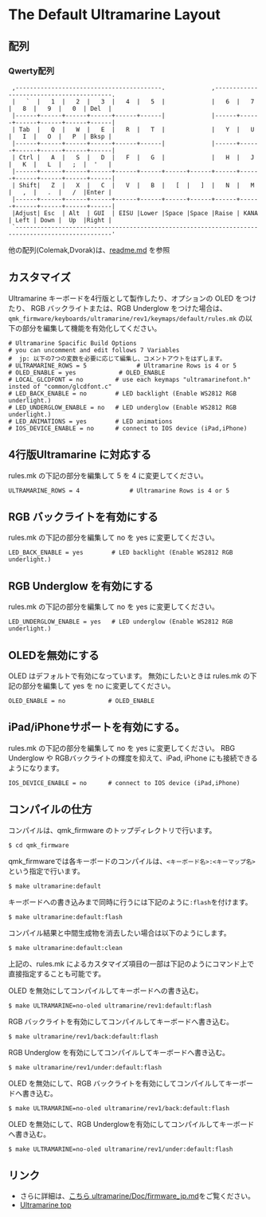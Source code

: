 # The Default Ultramarine Layout
## 配列

### Qwerty配列

```
 ,-----------------------------------------.             ,-----------------------------------------.
 |   `  |   1  |   2  |   3  |   4  |   5  |             |   6  |   7  |   8  |   9  |   0  | Del  |
 |------+------+------+------+------+------|             |------+------+------+------+------+------|
 | Tab  |   Q  |   W  |   E  |   R  |   T  |             |   Y  |   U  |   I  |   O  |   P  | Bksp |
 |------+------+------+------+------+------|             |------+------+------+------+------+------|
 | Ctrl |   A  |   S  |   D  |   F  |   G  |             |   H  |   J  |   K  |   L  |   ;  |  '   |
 |------+------+------+------+------+------+------+------+------+------+------+------+------+------|
 | Shift|   Z  |   X  |   C  |   V  |   B  |   [  |   ]  |   N  |   M  |   ,  |   .  |   /  |Enter |
 |------+------+------+------+------+------+------+------+------+------+------+------+------+------|
 |Adjust| Esc  | Alt  | GUI  | EISU |Lower |Space |Space |Raise | KANA | Left | Down |  Up  |Right |
 `-------------------------------------------------------------------------------------------------'
```

他の配列(Colemak,Dvorak)は、[readme.md](readme.md) を参照

## カスタマイズ

Ultramarine キーボードを4行版として製作したり、オプションの OLED をつけたり、
RGB バックライトまたは、RGB Underglow をつけた場合は、
`qmk_firmware/keyboards/ultramarine/rev1/keymaps/default/rules.mk` の以下の部分を編集して機能を有効化してください。

```
# Ultramarine Spacific Build Options
# you can uncomment and edit follows 7 Variables
#  jp: 以下の7つの変数を必要に応じて編集し、コメントアウトをはずします。
# ULTRAMARINE_ROWS = 5              # Ultramarine Rows is 4 or 5
# OLED_ENABLE = yes            # OLED_ENABLE
# LOCAL_GLCDFONT = no         # use each keymaps "ultramarinefont.h" insted of "common/glcdfont.c"
# LED_BACK_ENABLE = no        # LED backlight (Enable WS2812 RGB underlight.)
# LED_UNDERGLOW_ENABLE = no   # LED underglow (Enable WS2812 RGB underlight.)
# LED_ANIMATIONS = yes        # LED animations
# IOS_DEVICE_ENABLE = no      # connect to IOS device (iPad,iPhone)
```

## 4行版Ultramarine に対応する

rules.mk の下記の部分を編集して 5 を 4 に変更してください。

```
ULTRAMARINE_ROWS = 4              # Ultramarine Rows is 4 or 5
```

## RGB バックライトを有効にする

rules.mk の下記の部分を編集して no を yes に変更してください。

```
LED_BACK_ENABLE = yes        # LED backlight (Enable WS2812 RGB underlight.)
```

## RGB Underglow を有効にする

rules.mk の下記の部分を編集して no を yes に変更してください。
```
LED_UNDERGLOW_ENABLE = yes   # LED underglow (Enable WS2812 RGB underlight.)
```

## OLEDを無効にする

OLED はデフォルトで有効になっています。
無効にしたいときは rules.mk の下記の部分を編集して yes を no に変更してください。
```
OLED_ENABLE = no            # OLED_ENABLE
```

## iPad/iPhoneサポートを有効にする。

rules.mk の下記の部分を編集して no を yes に変更してください。
RBG Underglow や RGBバックライトの輝度を抑えて、iPad, iPhone にも接続できるようになります。

```
IOS_DEVICE_ENABLE = no      # connect to IOS device (iPad,iPhone)
```

## コンパイルの仕方

コンパイルは、qmk_firmware のトップディレクトリで行います。

```
$ cd qmk_firmware
```
qmk_firmwareでは各キーボードのコンパイルは、`<キーボード名>:<キーマップ名>`という指定で行います。

```
$ make ultramarine:default
```

キーボードへの書き込みまで同時に行うには下記のように`:flash`を付けます。

```
$ make ultramarine:default:flash
```

コンパイル結果と中間生成物を消去したい場合は以下のようにします。

```
$ make ultramarine:default:clean
```

上記の、rules.mk によるカスタマイズ項目の一部は下記のようにコマンド上で直接指定することも可能です。

OLED を無効にしてコンパイルしてキーボードへの書き込む。
```
$ make ULTRAMARINE=no-oled ultramarine/rev1:default:flash
```

RGB バックライトを有効にしてコンパイルしてキーボードへ書き込む。
```
$ make ultramarine/rev1/back:default:flash
```

RGB Underglow を有効にしてコンパイルしてキーボードへ書き込む。
```
$ make ultramarine/rev1/under:default:flash
```

OLED を無効にして、RGB バックライトを有効にしてコンパイルしてキーボードへ書き込む。
```
$ make ULTRAMARINE=no-oled ultramarine/rev1/back:default:flash
```

OLED を無効にして、RGB Underglowを有効にしてコンパイルしてキーボードへ書き込む。
```
$ make ULTRAMARINE=no-oled ultramarine/rev1/under:default:flash
```

## リンク

* さらに詳細は、[こちら ultramarine/Doc/firmware_jp.md](https://github.com/MakotoKurauchi/ultramarine/blob/master/Doc/firmware_jp.md)をご覧ください。
* [Ultramarine top](https://github.com/MakotoKurauchi/ultramarine)

